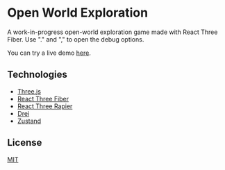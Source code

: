 # Open World Exploration

A work-in-progress open-world exploration game made with React Three Fiber. Use "." and "," to open the debug options.

You can try a live demo [here](https://thaslle-world.netlify.app).

## Technologies
- [Three.js](https://threejs.org/)
- [React Three Fiber](https://docs.pmnd.rs/react-three-fiber/getting-started/introduction)
- [React Three Rapier](https://github.com/pmndrs/react-three-rapier)
- [Drei](https://github.com/pmndrs/drei)
- [Zustand](https://github.com/pmndrs/zustand)

## License
[MIT](LICENSE)
